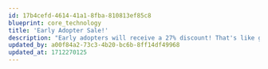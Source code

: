 ```yaml
---
id: 17b4cefd-4614-41a1-8fba-810813ef85c8
blueprint: core_technology
title: 'Early Adopter Sale!'
description: "Early adopters will receive a 27% discount! That's like getting a free outstanding Athene Interconnect with the purchase of the most popular AgPur 13 Speaker Cable for free!"
updated_by: a00f84a2-73c3-4b20-bc6b-8ff14df49968
updated_at: 1712270125
---
```

